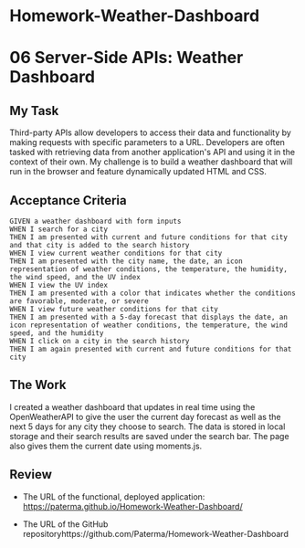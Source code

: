 # Homework-Weather-Dashboard

# 06 Server-Side APIs: Weather Dashboard

## My Task

Third-party APIs allow developers to access their data and functionality by making requests with specific parameters to a URL. Developers are often tasked with retrieving data from another application's API and using it in the context of their own. My challenge is to build a weather dashboard that will run in the browser and feature dynamically updated HTML and CSS.

## Acceptance Criteria

```
GIVEN a weather dashboard with form inputs
WHEN I search for a city
THEN I am presented with current and future conditions for that city and that city is added to the search history
WHEN I view current weather conditions for that city
THEN I am presented with the city name, the date, an icon representation of weather conditions, the temperature, the humidity, the wind speed, and the UV index
WHEN I view the UV index
THEN I am presented with a color that indicates whether the conditions are favorable, moderate, or severe
WHEN I view future weather conditions for that city
THEN I am presented with a 5-day forecast that displays the date, an icon representation of weather conditions, the temperature, the wind speed, and the humidity
WHEN I click on a city in the search history
THEN I am again presented with current and future conditions for that city
```

## The Work

I created a weather dashboard that updates in real time using the OpenWeatherAPI to give the user the current day forecast as well as the next 5 days for any city they choose to search. The data is stored in local storage and their search results are saved under the search bar. The page also gives them the current date using moments.js.

## Review

* The URL of the functional, deployed application: https://paterma.github.io/Homework-Weather-Dashboard/

* The URL of the GitHub repositoryhttps://github.com/Paterma/Homework-Weather-Dashboard

